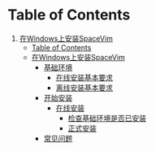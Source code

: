 Table of Contents
=================

1. [在Windows上安装SpaceVim][1]
   * [Table of Contents](#table-of-contents)
   * [在Windows上安装SpaceVim](#在windows上安装spacevim)
      * [基础环境](#基础环境)
         * [在线安装基本要求](#在线安装基本要求)
         * [离线安装基本要求](#离线安装基本要求)
      * [开始安装](#开始安装)
         * [在线安装](#在线安装)
            * [检查基础环境是否已安装](#检查基础环境是否已安装)
            * [正式安装](#正式安装)
      * [常见问题](#常见问题)


[1]: installation/installation-for-windows.md
